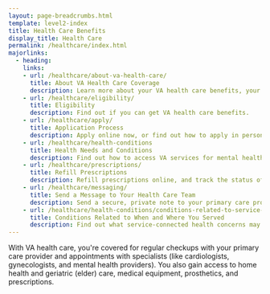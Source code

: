 ```yaml
---
layout: page-breadcrumbs.html
template: level2-index
title: Health Care Benefits
display_title: Health Care
permalink: /healthcare/index.html
majorlinks:
  - heading:
    links:
    - url: /healthcare/about-va-health-care/
      title: About VA Health Care Coverage
      description: Learn more about your VA health care benefits, your health care team, and where you’ll go for care.
    - url: /healthcare/eligibility/
      title: Eligibility
      description: Find out if you can get VA health care benefits.
    - url: /healthcare/apply/
      title: Application Process
      description: Apply online now, or find out how to apply in person, by phone, or by mail.
    - url: /healthcare/health-conditions
      title: Health Needs and Conditions
      description: Find out how to access VA services for mental health, women’s health, and other specific needs.
    - url: /healthcare/prescriptions/
      title: Refill Prescriptions
      description: Refill prescriptions online, and track the status of your refills.
    - url: /healthcare/messaging/
      title: Send a Message to Your Health Care Team
      description: Send a secure, private note to your primary care provider or other members of your VA health care team.
    - url: /healthcare/health-conditions/conditions-related-to-service-era/
      title: Conditions Related to When and Where You Served
      description: Find out what service-connected health concerns may affect you, based on when and where you served.
---
```


<div class="va-introtext">

With VA health care, you're covered for regular checkups with your primary care provider and appointments with specialists (like cardiologists, gynecologists, and mental health providers). You also gain access to home health and geriatric (elder) care, medical equipment, prosthetics, and prescriptions.

</div>

